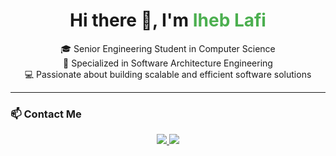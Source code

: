 <h1 align="center">Hi there 👋, I'm <span style="color:#4CAF50;">Iheb Lafi</span></h1>

<p align="center">
  🎓 Senior Engineering Student in Computer Science <br />
  🔧 Specialized in Software Architecture Engineering <br />
  💻 Passionate about building scalable and efficient software solutions <br />
</p>

---

### 📫 Contact Me

<p align="center">
  <a href="https://linkedin.com/in/iheb-lafi" target="_blank">
    <img src="https://img.shields.io/badge/LinkedIn-Iheb%20Lafi-blue?style=for-the-badge&logo=linkedin" />
  </a>
  <a href="mailto:iheb.lafi@esprit.tn">
    <img src="https://img.shields.io/badge/Email-iheb.lafi@example.com-red?style=for-the-badge&logo=gmail" />
  </a>
</p>
